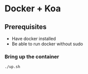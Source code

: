 Docker + Koa
============

## Prerequisites

* Have docker installed
* Be able to run docker without sudo

### Bring up the container

`./up.sh`
